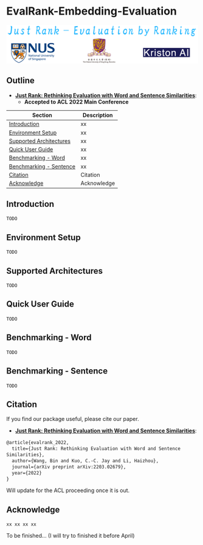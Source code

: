 # EvalRank-Embedding-Evaluation

<p align="center">
  <img src="img/logo.png" width: 400px, height: auto />
</p>

## Outline

- [**Just Rank: Rethinking Evaluation with Word and Sentence Similarities**](https://arxiv.org/abs/2203.02679):
    - **Accepted to ACL 2022 Main Conference**

<div align="center">

| Section | Description |
|-|-|
| [Introduction](#Introduction)          							| xx                    		    |
| [Environment Setup](#Environment-Setup) 							| xx                    		    |
| [Supported Architectures](#Supported-Architectures) 				| xx                    		    |
| [Quick User Guide](#Quick-User-Guide)							    | xx                    		    |
| [Benchmarking - Word](#Benchmarking---Word)						| xx                    		    |
| [Benchmarking - Sentence](#Benchmarking---Sentence)				| xx                    		    |
| [Citation](#Citation)												| Citation                    		|
| [Acknowledge](#Acknowledge)										| Acknowledge		   		 		|

</div>

## Introduction

    TODO

## Environment Setup

    TODO

## Supported Architectures 

    TODO

## Quick User Guide

    TODO

## Benchmarking - Word

    TODO

## Benchmarking - Sentence

    TODO

## Citation

If you find our package useful, please cite our paper.
- [**Just Rank: Rethinking Evaluation with Word and Sentence Similarities**](https://arxiv.org/abs/2203.02679):

```
@article{evalrank_2022,
  title={Just Rank: Rethinking Evaluation with Word and Sentence Similarities},
  author={Wang, Bin and Kuo, C.-C. Jay and Li, Haizhou},
  journal={arXiv preprint arXiv:2203.02679},
  year={2022}
}
```
Will update for the ACL proceeding once it is out.

## Acknowledge

    xx xx xx xx

To be finished... (I will try to finished it before April)
